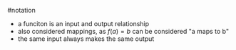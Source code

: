 #notation 
- a funciton is an input and output relationship
- also considered mappings, as $f(a)=b$ can be considered "a maps to b"
- the same input always makes the same output






